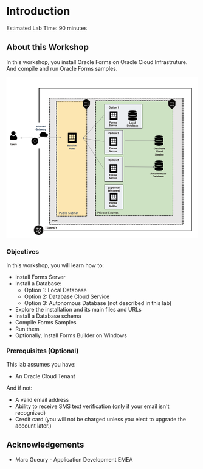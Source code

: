 # Introduction

Estimated Lab Time: 90 minutes

## About this Workshop

In this workshop, you install Oracle Forms on Oracle Cloud Infrastruture. And compile and run Oracle Forms samples. 

  ![architecture](images/forms-architecture.png)

### Objectives

In this workshop, you will learn how to:
- Install Forms Server
- Install a Database:
    - Option 1: Local Database
    - Option 2: Database Cloud Service
    - Option 3: Autonomous Database (not described in this lab)
- Explore the installation and its main files and URLs
- Install a Database schema
- Compile Forms Samples
- Run them 
- Optionally, Install Forms Builder on Windows

### Prerequisites (Optional)

This lab assumes you have:
*  An Oracle Cloud Tenant 

And if not:
*  A valid email address
*  Ability to receive SMS text verification (only if your email isn't recognized)
*  Credit card (you will not be charged unless you elect to upgrade the account later.)

## Acknowledgements
* Marc Gueury - Application Development EMEA
